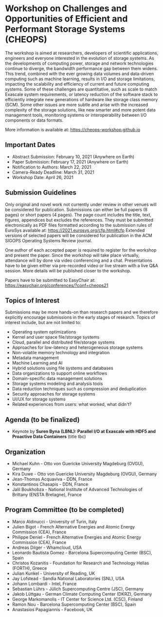 # Workshop on Challenges and Opportunities of Efficient and Performant Storage Systems (CHEOPS)

The workshop is aimed at researchers, developers of scientific applications, engineers and everyone interested in the evolution of storage systems. As the developments of computing power, storage and network technologies continue to diverge, the bandwidth performance gap between them widens. This trend, combined with the ever growing data volumes and data-driven computing such as machine learning, results in I/O and storage limitations, impacting the scalability and efficiency of current and future computing systems. Some of these challenges are quantitative, such as scale to match Exascale system requirements, or latency reduction of the software stack  to efficiently integrate new generations of hardware like storage class memory (SCM). Some other issues are more subtle and arise with the increased complexity of the storage solutions, like new smarter and more potent data management tools, monitoring systems or interoperability between I/O components or data formats.

More information is available at: <https://cheops-workshop.github.io>

## Important Dates

- Abstract Submission: February 10, 2021 (Anywhere on Earth)
- Paper Submission: February 17, 2021 (Anywhere on Earth)
- Notification to Authors: March 22, 2021
- Camera-Ready Deadline: March 31, 2021
- Workshop Date: April 26, 2021

## Submission Guidelines

Only original and novel work not currently under review in other venues will be considered for publication. Submissions can either be full papers (8 pages) or short papers (4 pages). The page count includes the title, text, figures, appendices but excludes the references. They must be submitted electronically as PDF files formatted according to the submission rules of EuroSys available at: <https://2021.eurosys.org/cfp.html#cfp> Extended versions of selected papers will be considered for publication in the ACM SIGOPS Operating Systems Review journal.

One author of each accepted paper is required to register for the workshop and present the paper. Since the workshop will take place virtually, attendance will by done via video conferencing and a chat. Presentations have to be given either via pre-recorded video or live stream with a live Q&A session. More details will be published closer to the workshop.

Papers have to be submitted to EasyChair at: <https://easychair.org/conferences/?conf=cheops21>

## Topics of Interest

Submissions may be more hands-on than research papers and we therefore explicitly encourage submissions in the early stages of research. Topics of interest include, but are not limited to:

- Operating system optimizations
- Kernel and user space file/storage systems
- Cloud, parallel and distributed file/storage systems
- Approaches for low-latency and heterogeneous storage systems
- Non-volatile memory technology and integration
- Metadata management
- Machine Learning and AI
- Hybrid solutions using file systems and databases
- Data organizations to support online workflows
- Domain-specific data management solutions
- Storage systems modeling and analysis tools
- Data reduction techniques such as compression and deduplication
- Security approaches for storage systems
- UI/UX for storage systems
- Related experiences from users: what worked, what didn't?

## Agenda (to be finalized)

- Keynote by **Suren Byna (LBNL): Parallel I/O at Exascale with HDF5 and Proactive Data Containers** (title tbc)

## Organization

- Michael Kuhn - Otto von Guericke University Magdeburg (OVGU), Germany
- Kira Duwe - Otto von Guericke University Magdeburg (OVGU), Germany
- Jean-Thomas Acquaviva - DDN, France
- Konstantinos Chasapis - DDN, France
- Jalil Boukhobza - National Institute of Advanced Technologies of Brittany (ENSTA Bretagne), France

## Program Committee (to be completed)

- Marco Aldinucci - University of Turin, Italy
- Julien Bigot - French Alternative Energies and Atomic Energy Commission (CEA), France
- Philippe Deniel - French Alternative Energies and Atomic Energy Commission (CEA), France
- Andreas Dilger - Whamcloud, USA
- Leonardo Bautista Gomez - Barcelona Supercomputing Center (BSC), Spain
- Christos Kozanitis - Foundation for Research and Technology Hellas (FORTH), Greece
- Julian Kunkel - University of Reading, UK
- Jay Lofstead - Sandia National Laboratories (SNL), USA
- Johann Lombardi - Intel, France
- Sebastian Lührs - Jülich Supercomputing Centre (JSC), Germany
- Jakob Lüttgau - German Climate Computing Center (DKRZ), Germany
- George Markomanolis - IT Center for Science Ltd. (CSC), Finland
- Ramon Nou - Barcelona Supercomputing Center (BSC), Spain
- Anastasios Papagiannis - Facebook, UK
